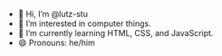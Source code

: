 - 👋 Hi, I’m @lutz-stu
- 👀 I’m interested in computer things.
- 🌱 I’m currently learning HTML, CSS, and JavaScript.
- 😄 Pronouns: he/him

<!---
lutz-stu/lutz-stu is a ✨ special ✨ repository because its `README.md` (this file) appears on your GitHub profile.
You can click the Preview link to take a look at your changes.
--->
